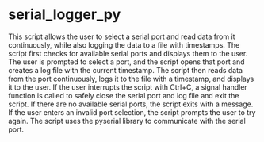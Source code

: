# serial_logger_py
This script allows the user to select a serial port and read data from it continuously, while also logging the data to a file with timestamps.
The script first checks for available serial ports and displays them to the user. The user is prompted to select a port, and the script opens that port and creates a log file with the current timestamp.
The script then reads data from the port continuously, logs it to the file with a timestamp, and displays it to the user. 
If the user interrupts the script with Ctrl+C, a signal handler function is called to safely close the serial port and log file and exit the script. 
If there are no available serial ports, the script exits with a message. If the user enters an invalid port selection, the script prompts the user to try again. 
The script uses the pyserial library to communicate with the serial port.
